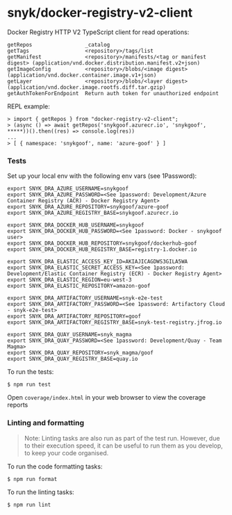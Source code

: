 # snyk/docker-registry-v2-client

Docker Registry HTTP V2 TypeScript client for read operations:

```
getRepos                 _catalog
getTags                  <repository>/tags/list
getManifest              <repository>/manifests/<tag or manifest digest> (application/vnd.docker.distribution.manifest.v2+json)
getImageConfig           <repository>/blobs/<image digest> (application/vnd.docker.container.image.v1+json)
getLayer                 <repository>/blobs/<layer digest> (application/vnd.docker.image.rootfs.diff.tar.gzip)
getAuthTokenForEndpoint  Return auth token for unauthorized endpoint
```

REPL example:

```
> import { getRepos } from "docker-registry-v2-client";
> (async () => await getRepos('snykgoof.azurecr.io', 'snykgoof', *****))().then((res) => console.log(res))
...
> [ { namespace: 'snykgoof', name: 'azure-goof' } ]
```

### Tests

Set up your local env with the following env vars (see 1Password):
```console
export SNYK_DRA_AZURE_USERNAME=snykgoof
export SNYK_DRA_AZURE_PASSWORD=<See 1password: Development/Azure Container Registry (ACR) - Docker Registry Agent>
export SNYK_DRA_AZURE_REPOSITORY=snykgoof/azure-goof
export SNYK_DRA_AZURE_REGISTRY_BASE=snykgoof.azurecr.io

export SNYK_DRA_DOCKER_HUB_USERNAME=snykgoof
export SNYK_DRA_DOCKER_HUB_PASSWORD=<See 1password: Docker - snykgoof user>
export SNYK_DRA_DOCKER_HUB_REPOSITORY=snykgoof/dockerhub-goof
export SNYK_DRA_DOCKER_HUB_REGISTRY_BASE=registry-1.docker.io

export SNYK_DRA_ELASTIC_ACCESS_KEY_ID=AKIAJICAGDWS3GILA5WA
export SNYK_DRA_ELASTIC_SECRET_ACCESS_KEY=<See 1password: Development/Elastic Container Registry (ECR) - Docker Registry Agent>
export SNYK_DRA_ELASTIC_REGION=eu-west-3
export SNYK_DRA_ELASTIC_REPOSITORY=amazon-goof

export SNYK_DRA_ARTIFACTORY_USERNAME=snyk-e2e-test
export SNYK_DRA_ARTIFACTORY_PASSWORD=<See 1password: Artifactory Cloud - snyk-e2e-test>
export SNYK_DRA_ARTIFACTORY_REPOSITORY=goof
export SNYK_DRA_ARTIFACTORY_REGISTRY_BASE=snyk-test-registry.jfrog.io

export SNYK_DRA_QUAY_USERNAME=snyk_magma
export SNYK_DRA_QUAY_PASSWORD=<See 1password: Development/Quay - Team Magma>
export SNYK_DRA_QUAY_REPOSITORY=snyk_magma/goof
export SNYK_DRA_QUAY_REGISTRY_BASE=quay.io
```
To run the tests:

```console
$ npm run test
```

Open `coverage/index.html` in your web browser to view the coverage reports

### Linting and formatting

> Note: Linting tasks are also run as part of the test run. However, due to
> their execution speed, it can be useful to run them as you develop, to keep
> your code organised.

To run the code formatting tasks:

```console
$ npm run format
```

To run the linting tasks:

```console
$ npm run lint
```

